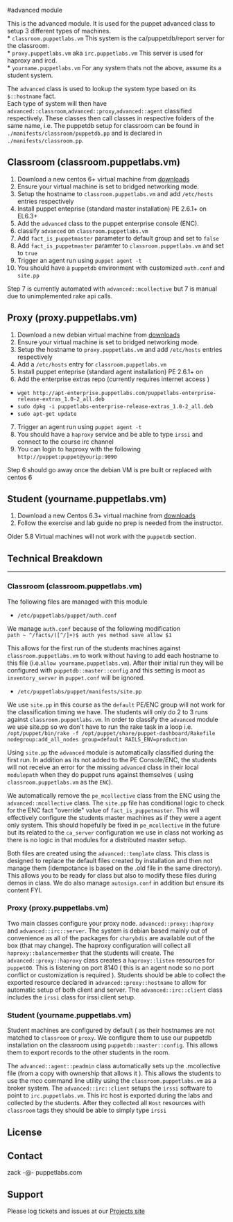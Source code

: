 #advanced module

This is the advanced module. It is used for the puppet advanced class to setup 3 different types of machines.  
    * `classroom.puppetlabs.vm` This system is the ca/puppetdb/report server for the classroom.  
    * `proxy.puppetlabs.vm` aka `irc.puppetlabs.vm` This server is used for haproxy and ircd.  
    * `yourname.puppetlabs.vm` For any system thats not the above, assume its a student system.  

The `advanced` class is used to lookup the system type based on its `$::hostname` fact.  
Each type of system will then have `advanced::classroom`,`advanced::proxy`,`advanced::agent` classified respectively. These classes then call classes in respective folders of the same name, i.e. The puppetdb setup for classroom can be found in `./manifests/classroom/puppetdb.pp` and is declared in `./manifests/classroom.pp`.

## Classroom (classroom.puppetlabs.vm)
1. Download a new centos 6+ virtual machine from [downloads](http://downloads.puppetlabs.vm)
2. Ensure your virtual machine is set to bridged networking mode.
3. Setup the hostname to `classroom.puppetlabs.vm` and add `/etc/hosts` entries respectively
4. Install puppet enteprise (standard master installation) PE 2.6.1+ on EL6.3+
5. Add the `advanced` class to the puppet enterprise console (ENC).
6. classify `advanced` on `classroom.puppetlabs.vm`
7. Add `fact_is_puppetmaster` parameter to default group and set to `false`
8. Add `fact_is_puppetmaster` paramter to `classroom.puppetlabs.vm` and set to `true`
9. Trigger an agent run using `puppet agent -t`
10. You should have a `puppetdb` environment with customized `auth.conf` and `site.pp`

Step 7 is currently automated with `advanced::mcollective` but 7 is manual due to unimplemented rake api calls.

## Proxy (proxy.puppetlabs.vm)
1. Download a new debian virtual machine from [downloads](http://downloads.puppetlabs.vm)
2. Ensure your virtual machine is set to bridged networking mode.
3. Setup the hostname to `proxy.puppetlabs.vm` and add `/etc/hosts` entries respectively
4. Add a `/etc/hosts` entry for `classroom.puppetlabs.vm`
5. Install puppet enteprise (standard agent installation) PE 2.6.1+ on
6. Add the enterprise extras repo (currently requires internet access )
 * `wget http://apt-enterprise.puppetlabs.com/puppetlabs-enterprise-release-extras_1.0-2_all.deb`  
 * `sudo dpkg -i puppetlabs-enterprise-release-extras_1.0-2_all.deb`  
 * `sudo apt-get update`  
7. Trigger an agent run using `puppet agent -t`
8. You should have a `haproxy` service and be able to type `irssi` and connect to the course irc channel
9. You can login to haproxy with the following  `http://puppet:puppet@yourip:9090`

Step 6 should go away once the debian VM is pre built or replaced with centos 6

## Student (yourname.puppetlabs.vm)
1. Download a new Centos 6.3+ virtual machine from [downloads](http://downloads.puppetlabs.vm)
2. Follow the exercise and lab guide no prep is needed from the instructor.

Older 5.8 Virtual machines will not work with the `puppetdb` section.


## Technical Breakdown
***

### Classroom (classroom.puppetlabs.vm) 
The following files are managed with this module
* `/etc/puppetlabs/puppet/auth.conf`  

We manage `auth.conf` because of the following modification  
`path ~ ^/facts/([^/]+)$
auth yes
method save
allow $1
`  

This allows for the first run of the students machines against `classroom.puppetlabs.vm` to work without having to add each hostname to this file (i.e.`allow yourname.puppetlabs.vm`). After their initial run they will be configured with `puppetdb::master::config` and this setting is moot as `inventory_server` in `puppet.conf` will be ignored.


* `/etc/puppetlabs/puppet/manifests/site.pp`  

We use `site.pp` in this course as the `default` PE/ENC group will not work for the classification timing we have. The students will only do 2 to 3 runs against `classroom.puppetlabs.vm`. In order to classify the `advanced` module we use site.pp so we don't have to run the rake task in a loop i.e.  
`/opt/puppet/bin/rake -f /opt/puppet/share/puppet-dashboard/Rakefile nodegroup:add_all_nodes group=default RAILS_ENV=production`  

Using `site.pp` the `advanced` module is automatically classified during the first run. In addition as its not added to the PE Console/ENC, the students will not receive an error for the missing `advanced` class in their local `modulepath` when they do puppet runs against themselves ( using `classroom.puppetlabs.vm` as the `ENC`).

We automatically remove the `pe_mcollective` class from the ENC using the `advanced::mcollective` class. The `site.pp` file has conditional logic to check for the ENC fact "override" value of `fact_is_puppetmaster`. This will effectively configure the students master machines as if they were a agent only system. This should hopefully be fixed in `pe_mcollective` in the future but its related to the `ca_server` configuration we use in class not working as there is no logic in that modules for a distributed master setup.

Both files are created using the `advanced::template` class. This class is designed to replace the default files created by installation and then not manage them (idempotance is based on the .old file in the same directory). This allows you to be ready for class but also to modify these files during demos in class. We do also manage `autosign.conf` in addition but ensure its content FYI.

### Proxy (proxy.puppetlabs.vm)
Two main classes configure your proxy node. `advanced::proxy::haproxy` and `advanced::irc::server`. The system is debian based mainly out of convenience as all of the packages for `charybdis` are available out of the box (that may change). The haproxy configuration will collect all `haproxy::balancermember` that the students will create. The `advanced::proxy::haproxy` class creates a `haproxy::listen` resources for `puppet00`. This is listening on port 8140 ( this is an agent node so no port conflict or customization is required ). Students should be able to collect the exported resource declared in `advanced::proxy::hostname` to allow for automatic setup of both client and server. The `advanced::irc::client` class includes the `irssi` class for irssi client setup.


### Student (yourname.puppetlabs.vm)
Student machines are configured by default ( as their hostnames are not matched to `classroom` or `proxy`. We configure them to use our puppetdb installation on the classroom using `puppetdb::master::config`. This allows them to export records to the other students in the room.  

The `advanced::agent::peadmin` class automatically sets up the .mcollective file (from a copy with ownership that allows it ). This allows the students to use the mco command line utility using the `classroom.puppetlabs.vm` as a broker system. The `advanced::irc::client` setups the `irssi` software to point to `irc.puppetlabs.vm`.  This irc host is exported during the labs and collected by the students. After they collected all `Host` resources with `classroom` tags they should be able to simply type `irssi`

License
-------


Contact
-------
zack -@- puppetlabs.com

Support
-------

Please log tickets and issues at our [Projects site](http://projects.puppetlabs.com/projects/puppet-advanced/issues/new)
